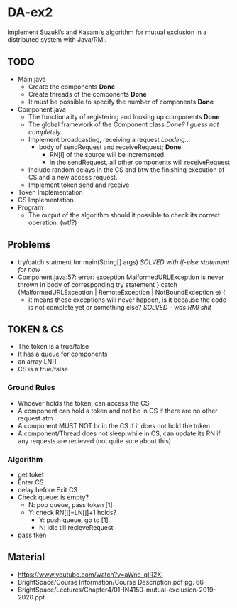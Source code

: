 # DA-ex2

Implement Suzuki’s and Kasami’s algorithm for mutual exclusion in a distributed system with Java/RMI.

## TODO
- Main.java
    - Create the components **Done**
    - Create threads of the components **Done**
    - It must be possible to specify the number of components **Done**
- Component.java
    - The functionality of registering and looking up components **Done**
    - The global framework of the Component class *Done? I guess not completely*
    - Implement broadcasting, receiving a request *Loading...*
        - body of sendRequest and receiveRequest; **Done**
            - RN[i] of the source will be incremented.
            - in the sendRequest, all other components will receiveRequest
    - Include random delays in the CS and btw the finishing execution of CS and a new access request.
    - Implement token send and receive
- Token Implementation
- CS Implementation
- Program
    - The output of the algorithm should it possible to check its correct operation. (wtf?)

## Problems

- try/catch statment for main(String[] args) *SOLVED with if-else statement for now*
- Component.java:57: error: exception MalformedURLException is never thrown in body of corresponding try statement
            } catch (MalformedURLException | RemoteException | NotBoundException e) {
    - it means these exceptions will never happen, is it because the code is not complete yet or something else? *SOLVED - was RMI shit*               

## TOKEN & CS
- The token is a true/false
- It has a queue for components
- an array LN[]
- CS is a true/false

### Ground Rules
- Whoever holds the token, can access the CS
- A component can hold a token and not be in CS if there are no other request atm
- A component MUST NOT br in the CS if it does not hold the token
- A component/Thread does not sleep while in CS, can update its RN if any requests are recieved (not quite sure about this)

### Algorithm

- get toket
- Enter CS
- delay before Exit CS
- Check queue: is empty?
    - N: pop queue, pass token [1] 
    - Y: check RN[j]=LN[j]+1 holds?
        - Y: push queue, go to [1]
        - N: idle till recieveRequest
- pass tken

## Material
- https://www.youtube.com/watch?v=aWne_qIR2XI
- BrightSpace/Course Information/Course Description.pdf pg. 66
- BrightSpace/Lectures/Chapter4/01-IN4150-mutual-exclusion-2019-2020.ppt




